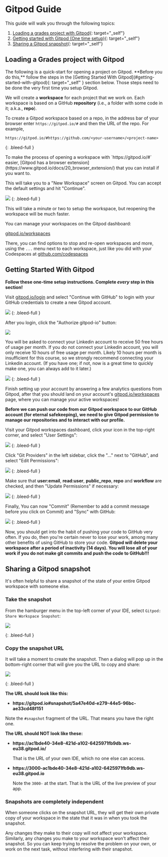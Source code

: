 # Gitpod Guide

This guide will walk you through the following topics: 
1. [Loading a grades project with Gitpod](#loading-a-grades-project-with-gitpod){: target="_self"}
1. [Getting started with Gitpod (One time setup)](#getting-started-with-gitpod){: target="_self"}
1. [Sharing a Gitpod snapshot](#sharing-a-gitpod-snapshot){: target="_self"}

## Loading a Grades project with Gitpod

<div class="bg-blue-100 py-1 px-5">
The following is a quick-start for opening a project on Gitpod. **Before you do this,** follow the steps in the [Getting Started With Gitpod](#getting-started-with-gitpod){: target="_self" } section below. Those steps need to be done the very first time you setup Gitpod.
</div>

We will create a **workspace** for each project that we work on. Each workspace is based on a GitHub **repository** (i.e., a folder with some code in it; a.k.a., **repo**).

To create a Gitpod workspace based on a repo, in the address bar of your browser enter `https://gitpod.io/#` and then the URL of the repo. For example,

```
https://gitpod.io/#https://github.com/<your-username>/<project-name>
```
{: .bleed-full }

<aside markdown="1">
To make the process of opening a workspace with `https://gitpod.io/#` easier, [Gitpod has a browser extension](https://www.gitpod.io/docs/20_browser_extension/) that you can install if you want to.
</aside>

This will take you to a "New Workspace" screen on Gitpod. You can accept the default settings and hit "Continue". 

<!-- ![](/assets/launch-gitpod.png) -->
![](/assets/launch-gitpod.png)
{: .bleed-full }

This will take a minute or two to setup the workspace, but reopening the workspace will be much faster.

<div class="bg-blue-100 py-1 px-5">

You can manage your workspaces on the Gitpod dashboard: 

[gitpod.io/workspaces](https://gitpod.io/workspaces)

There, you can find options to stop and re-open workspaces and more, using the `...` menu next to each workspace, just like you did with your Codespaces at [github.com/codespaces](https://github.com/codespaces)
</div>

## Getting Started With Gitpod

**Follow these one-time setup instructions. Complete _every_ step in this section!**

Visit [gitpod.io/login](https://gitpod.io/login) and select "Continue with GitHub" to login with your GitHub credentials to create a new Gitpod account.

![](/assets/gitpod-first-login.png)
{: .bleed-full }

After you login, click the "Authorize gitpod-io" button:

![](/assets/gitpod-first-login-authorize.png)

You will be asked to connect your Linkedin account to receive 50 free hours of usage per month. If you do not connect your Linkedin account, you will only receive 10 hours of free usage per month. Likely 10 hours per month is insufficient for this course, so we strongly recommend connecting your Linkedin account. (If you have one; if not, now is a great time to quickly make one, you can always add to it later.)

![](/assets/gitpod-first-login-linkedin.png)
{: .bleed-full }

Finish setting up your account by answering a few analytics questions from Gitpod, after that you should land on your account's [gitpod.io/workspaces](https://gitpod.io/workspaces) page, where you can manage your active workspaces!

**Before we can push our code from our Gitpod workspace to our GitHub account (for eternal safekeeping), we need to give Gitpod permission to manage our repositories and to interact with our profile.**

Visit your Gitpod workspaces dashboard, click your icon in the top-right corner, and select "User Settings":

![](/assets/user-setting.png)
{: .bleed-full }

Click "Git Providers" in the left sidebar, click the "..." next to "GitHub",  and select "Edit Permissions":

![](/assets/git-providers.png)
{: .bleed-full }

Make sure that **user:email**, **read:user**, **public_repo**, **repo** and **workflow** are checked, and then "Update Permissions" if necessary:

![](/assets/edit-permissions.png)
{: .bleed-full }

Finally, You can now "Commit" (Remember to add a commit message before you click on Commit) and "Sync" with GitHub:

![](/assets/git-commit.png)
{: .bleed-full }
		
Now, you should get into the habit of pushing your code to GitHub very often. If you do, then you're certain never to lose your work, among many other benefits of using GitHub to store your code. **Gitpod will delete your workspace after a period of inactivity (14 days). You will lose all of your work if you do not make git commits and push the code to GitHub!!!**

## Sharing a Gitpod snapshot

It's often helpful to share a snapshot of the state of your entire Gitpod workspace with someone else.

### Take the snapshot

From the hamburger menu in the top-left corner of your IDE, select `Gitpod: Share Workspace Snapshot`:

<!-- ![](/assets/gitpod-snapshot-file-menu.png) -->
![](/assets/gitpod-snapshot-file-menu.png)

{: .bleed-full }

### Copy the snapshot URL

It will take a moment to create the snapshot. Then a dialog will pop up in the bottom-right corner that will give you the URL to copy and share:

<!-- ![](/assets/gitpod-snapshot-copy-url.png) -->
![](/assets/gitpod-snapshot-copy-url.png)

{: .bleed-full }

**The URL should look like this:**

  - **https\://gitpod.io#snapshot/5a47e40d-e279-44e5-96bc-ae33cd48f151**

Note the `#snapshot` fragment of the URL. That means you have the right one.

**The URL should NOT look like these:**

  - **https\://ac1bde40-34e8-421d-a102-6425971fb9db.ws-eu38.gitpod.io/**

    That is the URL of your own IDE, which no one else can access.

  - **https\://3000-ac1bde40-34e8-421d-a102-6425971fb9db.ws-eu38.gitpod.io**

    Note the `3000-` at the start. That is the URL of the live preview of your app.

### Snapshots are completely independent

When someone clicks on the snapshot URL, they will get their own private copy of your workspace in the state that it was in when you took the snapshot.

Any changes they make to their copy will not affect your workspace. Similarly, any changes you make to your workspace won't affect their snapshot. So you can keep trying to resolve the problem on your own, or work on the next task, without interfering with their snapshot.
